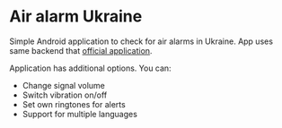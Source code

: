 # Air alarm Ukraine

Simple Android application to check for air alarms in Ukraine.
App uses same backend that [official application](https://play.google.com/store/apps/details?id=com.ukrainealarm).

Application has additional options. You can:

* Change signal volume
* Switch vibration on/off
* Set own ringtones for alerts
* Support for multiple languages